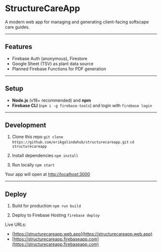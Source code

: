 
# StructureCareApp

A modern web app for managing and generating client-facing softscape care guides.

---

## Features

* Firebase Auth (anonymous), Firestore
* Google Sheet (TSV) as plant data source
* Planned Firebase Functions for PDF generation

---

## Setup

* **Node.js** (v18+ recommended) and **npm**
* **Firebase CLI** (`npm i -g firebase-tools`) and login with `firebase login`

---

## Development

1. Clone this repo
   `git clone https://github.com/erikgalindohub/structurecareapp.git`
   `cd structurecareapp`

2. Install dependencies
   `npm install`

3. Run locally
   `npm start`

Your app will open at [http://localhost:3000](http://localhost:3000)

---

## Deploy

1. Build for production
   `npm run build`

2. Deploy to Firebase Hosting
   `firebase deploy`

Live URLs:

* [https://structurecareapp.web.app](https://structurecareapp.web.app)
* [https://structurecareapp.firebaseapp.com](https://structurecareapp.firebaseapp.com)

